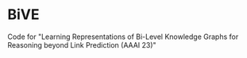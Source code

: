 # BiVE
Code for "Learning Representations of Bi-Level Knowledge Graphs for Reasoning beyond Link Prediction (AAAI 23)"
